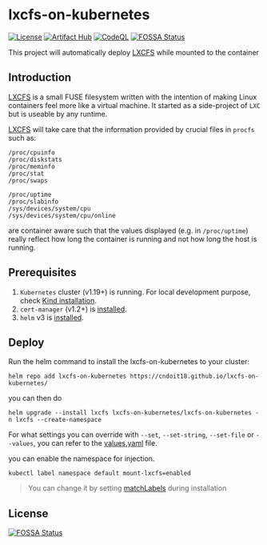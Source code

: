 # lxcfs-on-kubernetes

[![License](https://img.shields.io/badge/License-Apache%202.0-blue.svg)](https://opensource.org/licenses/Apache-2.0)
[![Artifact Hub](https://img.shields.io/endpoint?url=https://artifacthub.io/badge/repository/lxcfs-on-kubernetes)](https://artifacthub.io/packages/search?repo=lxcfs-on-kubernetes)
[![CodeQL](https://github.com/cndoit18/lxcfs-on-kubernetes/actions/workflows/codeql-analysis.yml/badge.svg)](https://github.com/cndoit18/lxcfs-on-kubernetes/actions/workflows/codeql-analysis.yml)
[![FOSSA Status](https://app.fossa.com/api/projects/git%2Bgithub.com%2Fcndoit18%2Flxcfs-on-kubernetes.svg?type=large)](https://app.fossa.com/projects/git%2Bgithub.com%2Fcndoit18%2Flxcfs-on-kubernetes?ref=badge_large)


This project will automatically deploy [LXCFS](https://github.com/lxc/lxcfs) while mounted to the container

## Introduction

[LXCFS](https://github.com/lxc/lxcfs) is a small FUSE filesystem written with the intention of making Linux
containers feel more like a virtual machine. It started as a side-project of
`LXC` but is useable by any runtime.

[LXCFS](https://github.com/lxc/lxcfs) will take care that the information provided by crucial files in `procfs`
such as:

```
/proc/cpuinfo
/proc/diskstats
/proc/meminfo
/proc/stat
/proc/swaps

/proc/uptime
/proc/slabinfo
/sys/devices/system/cpu
/sys/devices/system/cpu/online
```

are container aware such that the values displayed (e.g. in `/proc/uptime`)
really reflect how long the container is running and not how long the host is
running.

## Prerequisites

1. `Kubernetes` cluster (v1.19+) is running. For local development purpose, check [Kind installation](https://kind.sigs.k8s.io/docs/user/quick-start/#installation).
1. `cert-manager` (v1.2+) is [installed](https://cert-manager.io/docs/installation/kubernetes/).
1. `helm` v3 is [installed](https://helm.sh/docs/intro/install/).

## Deploy

Run the helm command to install the lxcfs-on-kubernetes to your cluster:

```
helm repo add lxcfs-on-kubernetes https://cndoit18.github.io/lxcfs-on-kubernetes/
```

you can then do

```
helm upgrade --install lxcfs lxcfs-on-kubernetes/lxcfs-on-kubernetes -n lxcfs --create-namespace
```

For what settings you can override with `--set`, `--set-string`, `--set-file` or `--values`, you can refer to the [values.yaml](charts/lxcfs-on-kubernetes/README.md) file.

you can enable the namespace for injection.

```
kubectl label namespace default mount-lxcfs=enabled
```

> You can change it by setting [matchLabels](charts/lxcfs-on-kubernetes/README.md) during installation


## License
[![FOSSA Status](https://app.fossa.com/api/projects/git%2Bgithub.com%2Fcndoit18%2Flxcfs-on-kubernetes.svg?type=large)](https://app.fossa.com/projects/git%2Bgithub.com%2Fcndoit18%2Flxcfs-on-kubernetes?ref=badge_large)